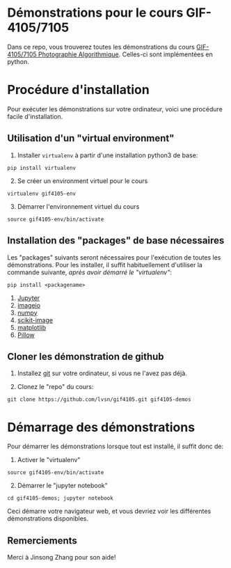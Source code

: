 # Démonstrations pour le cours GIF-4105/7105

Dans ce repo, vous trouverez toutes les démonstrations du cours [GIF-4105/7105 Photographie Algorithmique](http://vision.gel.ulaval.ca/~jflalonde/cours/4105/h19/). Celles-ci sont implémentées en python. 

# Procédure d'installation

Pour exécuter les démonstrations sur votre ordinateur, voici une procédure facile d'installation. 

## Utilisation d'un "virtual environment" 

1. Installer `virtualenv` à partir d'une installation python3 de base: 

`pip install virtualenv`
  
2. Se créer un environment virtuel pour le cours

`virtualenv gif4105-env`

3. Démarrer l'environnement virtuel du cours

`source gif4105-env/bin/activate`

## Installation des "packages" de base nécessaires

Les "packages" suivants seront nécessaires pour l'exécution de toutes les démonstrations. Pour les installer, il suffit habituellement d'utiliser la commande suivante, _après avoir démarré le "virtualenv"_:

`pip install <packagename>`

1. [Jupyter](https://jupyter.org/install) 
2. [imageio](https://pypi.org/project/imageio/) 
3. [numpy](https://pypi.org/project/numpy/)
4. [scikit-image](http://scikit-image.org/docs/dev/install.html)
5. [matplotlib](https://matplotlib.org/users/installing.html)
6. [Pillow](https://pypi.org/project/Pillow/2.2.1/)

## Cloner les démonstration de github

1. Installez [git](https://git-scm.com/book/en/v2/Getting-Started-Installing-Git) sur votre ordinateur, si vous ne l'avez pas déjà. 

2. Clonez le "repo" du cours: 

`git clone https://github.com/lvsn/gif4105.git gif4105-demos`

# Démarrage des démonstrations

Pour démarrer les démonstrations lorsque tout est installé, il suffit donc de: 

1. Activer le "virtualenv"

`source gif4105-env/bin/activate`

2. Démarrer le "jupyter notebook"

`cd gif4105-demos; jupyter notebook`

Ceci démarre votre navigateur web, et vous devriez voir les différentes démonstrations disponibles. 

## Remerciements

Merci à Jinsong Zhang pour son aide!

